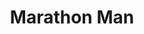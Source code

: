 ---
title: "Marathon Man"
year: 1976
rating: 3.5
stars: "★★★½"
rewatched: false
permalink: "marathon-man"
watched_on: 2021-04-29
---